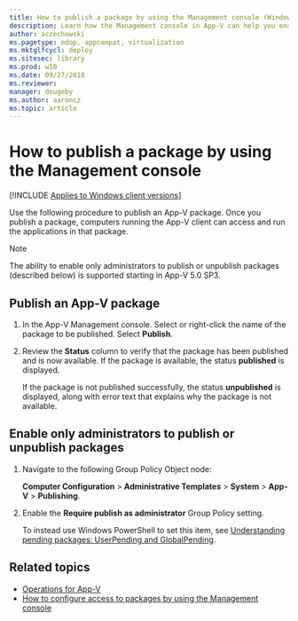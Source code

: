 ```yaml
---
title: How to publish a package by using the Management console (Windows 10/11)
description: Learn how the Management console in App-V can help you enable admin controls as well as publish App-V packages.
author: aczechowski
ms.pagetype: mdop, appcompat, virtualization
ms.mktglfcycl: deploy
ms.sitesec: library
ms.prod: w10
ms.date: 09/27/2018
ms.reviewer: 
manager: dougeby
ms.author: aaroncz
ms.topic: article
---
```

# How to publish a package by using the Management console

[!INCLUDE [Applies to Windows client versions](../includes/applies-to-windows-client-versions.md)]

Use the following procedure to publish an App-V package. Once you publish a package, computers running the App-V client can access and run the applications in that package.

> [!NOTE]
> The ability to enable only administrators to publish or unpublish packages (described below) is supported starting in App-V 5.0 SP3.

## Publish an App-V package

1. In the App-V Management console. Select or right-click the name of the package to be published. Select **Publish**.

2. Review the **Status** column to verify that the package has been published and is now available. If the package is available, the status **published** is displayed.

    If the package is not published successfully, the status **unpublished** is displayed, along with error text that explains why the package is not available.

## Enable only administrators to publish or unpublish packages

1. Navigate to the following Group Policy Object node:

    **Computer Configuration** &gt; **Administrative Templates** &gt; **System** &gt; **App-V** &gt; **Publishing**.

2. Enable the **Require publish as administrator** Group Policy setting.

    To instead use Windows PowerShell to set this item, see [Understanding pending packages: UserPending and GlobalPending](appv-manage-appv-packages-running-on-a-stand-alone-computer-with-powershell.md#about-pending-packages-userpending-and-globalpending).





## Related topics

* [Operations for App-V](appv-operations.md)
* [How to configure access to packages by using the Management console](appv-configure-access-to-packages-with-the-management-console.md)
